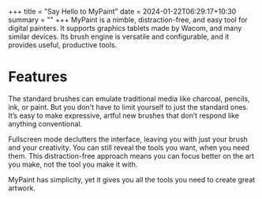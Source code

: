 +++
title = "Say Hello to MyPaint"
date = 2024-01-22T06:29:17+10:30
summary = ""
+++
MyPaint is a nimble, distraction-free, and easy tool for digital painters.
It supports graphics tablets made by Wacom, and many similar devices.
Its brush engine is versatile and configurable, and it provides useful, productive tools.

# Features
The standard brushes can emulate traditional media like charcoal, 
pencils, ink, or paint. But you don't have to limit yourself to just 
the standard ones. It’s easy to make expressive, artful new brushes 
that don’t respond like anything conventional.

Fullscreen mode declutters the interface, leaving you with just your 
brush and your creativity. You can still reveal the tools you want, 
when you need them. This distraction-free approach means you can focus 
better on the art you make, not the tool you make it with.

MyPaint has simplicity, yet it gives you all the tools you need to 
create great artwork.
